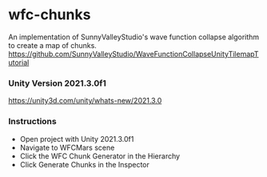 # wfc-chunks
An implementation of SunnyValleyStudio's wave function collapse algorithm to create a map of chunks.
https://github.com/SunnyValleyStudio/WaveFunctionCollapseUnityTilemapTutorial


### Unity Version 2021.3.0f1
https://unity3d.com/unity/whats-new/2021.3.0


### Instructions
- Open project with Unity 2021.3.0f1
- Navigate to WFCMars scene
- Click the WFC Chunk Generator in the Hierarchy
- Click Generate Chunks in the Inspector
